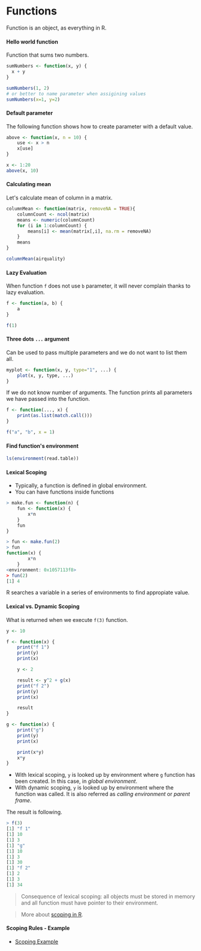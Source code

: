 # Functions

Function is an object, as everything in R.

#### Hello world function

Function that sums two numbers.

``` R
sumNumbers <- function(x, y) {
  x + y
}

sumNumbers(1, 2)
# or better to name parameter when assigining values
sumNumbers(x=1, y=2)

```

#### Default parameter

The following function shows how to create parameter with a default value.

``` R
above <- function(x, n = 10) {
    use <- x > n
    x[use]
}

x <- 1:20
above(x, 10)
```

#### Calculating mean

Let's calculate mean of column in a matrix.

``` R
columnMean <- function(matrix, removeNA = TRUE){
    columnCount <- ncol(matrix)
    means <- numeric(columnCount)
    for (i in 1:columnCount) {
        means[i] <- mean(matrix[,i], na.rm = removeNA)
    }
    means
}

columnMean(airquality)
```

#### Lazy Evaluation

When function `f` does not use `b` parameter, it will never complain thanks to lazy evaluation.

``` R
f <- function(a, b) {
    a
}

f(1)
```

#### Three dots `...` argument

Can be used to pass multiple parameters and we do not want to list them all.

``` R
myplot <- function(x, y, type="1", ...) {
    plot(x, y, type, ...)
}
```

If we do not know number of arguments. The function prints all parameters we have passed into the function.

``` R
f <- function(..., x) {
    print(as.list(match.call()))
}

f("a", "b", x = 1)
```


#### Find function's environment

``` R
ls(environment(read.table))
```

#### Lexical Scoping

* Typically, a function is defined in global environment.
* You can have functions inside functions

``` R
> make.fun <- function(n) {
    fun <- function(x) {
        x*n
    }
    fun
}

> fun <- make.fun(2)
> fun
function(x) {
        x*n
    }
<environment: 0x1057113f8>
> fun(2)
[1] 4
```

R searches a variable in a series of environments to find appropiate value.

#### Lexical vs. Dynamic Scoping

What is returned when we execute `f(3)` function.

``` R
y <- 10

f <- function(x) {
    print("f 1")
    print(y)
    print(x)

    y <- 2

    result <- y^2 + g(x)
    print("f 2")
    print(y)
    print(x)

    result
}

g <- function(x) {
    print("g")
    print(y)
    print(x)

    print(x*y)
    x*y
}
```

* With lexical scoping, `y` is looked up by environment where `g` function has been created. In this case, in *global environment*.
* With dynamic scoping, `y` is looked up by environment where the function was called. It is also referred as *calling environment* or *parent frame*.

The result is following.

``` R
> f(3)
[1] "f 1"
[1] 10
[1] 3
[1] "g"
[1] 10
[1] 3
[1] 30
[1] "f 2"
[1] 2
[1] 3
[1] 34
```
> Consequence of lexical scoping: all objects must be stored in memory and all function must have pointer to their environment.

> More about [scoping in R](https://darrenjw.wordpress.com/2011/11/23/lexical-scope-and-function-closures-in-r/).

#### Scoping Rules - Example

* [Scoping Example](https://github.com/jtleek/modules/blob/master/02_RProgramming/Scoping/index.md)




``` R

```
